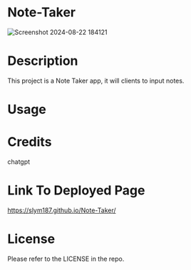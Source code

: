 # Note-Taker
![Screenshot 2024-08-22 184121](https://github.com/user-attachments/assets/98934ae9-a943-4262-8ebf-43b60a044f4f)



# Description
This project is a Note Taker app, it will clients to input notes.

# Usage
# Credits
chatgpt


# Link To Deployed Page
https://slym187.github.io/Note-Taker/
# License
Please refer to the LICENSE in the repo.
